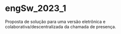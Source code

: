 # engSw_2023_1
Proposta de solução para uma versão eletrônica e colaborativa/descentralizada da chamada de presença.
